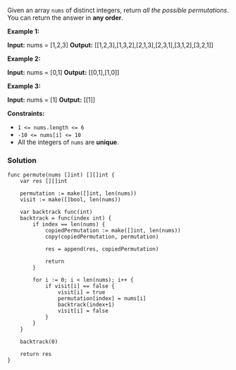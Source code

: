 Given an array `nums` of distinct integers, return _all the possible permutations_. You can return the answer in **any order**.

**Example 1:**

**Input:** nums = [1,2,3]
**Output:** [[1,2,3],[1,3,2],[2,1,3],[2,3,1],[3,1,2],[3,2,1]]

**Example 2:**

**Input:** nums = [0,1]
**Output:** [[0,1],[1,0]]

**Example 3:**

**Input:** nums = [1]
**Output:** [[1]]

**Constraints:**

- `1 <= nums.length <= 6`
- `-10 <= nums[i] <= 10`
- All the integers of `nums` are **unique**.

### Solution
```
func permute(nums []int) [][]int {
    var res [][]int
    
    permutation := make([]int, len(nums))
    visit := make([]bool, len(nums))
    
    var backtrack func(int)
    backtrack = func(index int) {
        if index == len(nums) {
            copiedPermutation := make([]int, len(nums))
            copy(copiedPermutation, permutation)
            
            res = append(res, copiedPermutation)
            
            return
        }   
        
        for i := 0; i < len(nums); i++ {
            if visit[i] == false {
                visit[i] = true
                permutation[index] = nums[i]
                backtrack(index+1)   
                visit[i] = false
            }
        }
    }
    
    backtrack(0)
    
    return res
}
```